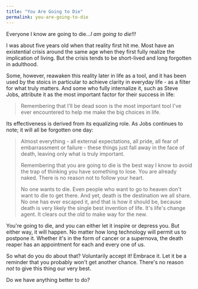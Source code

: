 ```yaml
---
title: "You Are Going to Die"
permalink: you-are-going-to-die
---
```


Everyone I know are going to die...*I am going to die!!!*

I was about five years old when that reality first hit me. Most have an existential crisis around the same age when they first fully realize the implication of living. But the crisis tends to be short-lived and long forgotten in adulthood.

Some, however, reawaken this reality later in life as a tool, and it has been used by the stoics in particular to achieve clarity in everyday life - as a filter for what truly matters. And some who fully internalize it, such as Steve Jobs, attribute it as the most important factor for their success in life:

> Remembering that I'll be dead soon is the most important tool I've ever encountered to help me make the big choices in life.

Its effectiveness is derived from its equalizing role. As Jobs continues to note; it will all be forgotten one day:

> Almost everything - all external expectations, all pride, all fear of embarrassment or failure - these things just fall away in the face of death, leaving only what is truly important.
> 
> Remembering that you are going to die is the best way I know to avoid the trap of thinking you have something to lose. You are already naked. There is no reason not to follow your heart.
> 
> No one wants to die. Even people who want to go to heaven don't want to die to get there. And yet, death is the destination we all share. No one has ever escaped it, and that is how it should be, because death is very likely the single best invention of life. It's life's change agent. It clears out the old to make way for the new.

You're going to die, and you can either let it inspire or depress you. But either way, it will happen. No matter how long technology will permit us to postpone it. Whether it's in the form of cancer or a supernova, the death reaper has an appointment for each and every one of us.

So what do you do about that? Voluntarily accept it! Embrace it. Let it be a reminder that you probably won't get another chance. There's no reason *not* to give this thing our very best.

Do we have anything better to do?
